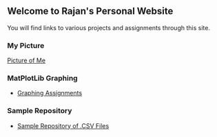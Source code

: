 ## Welcome to Rajan's Personal Website

You will find links to various projects and assignments through this site.

### My Picture
[Picture of Me](/master/pics/_SMH1432.jpg)

### MatPlotLib Graphing
- [Graphing Assignments](/graphingassignments/index.md)

### Sample Repository
- [Sample Repository of .CSV Files](https://github.com/rdjani/M3Example)

